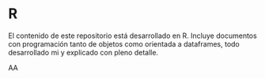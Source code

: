 # R

El contenido de este repositorio está desarrollado en R. Incluye documentos con programación tanto de objetos como orientada a dataframes, todo desarrollado mi y explicado con pleno detalle.

AA